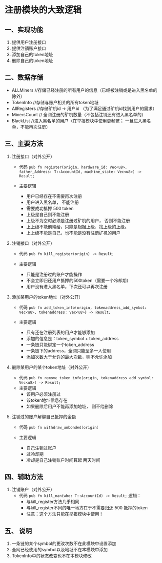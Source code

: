 # 注册模块的大致逻辑
## 一、实现功能
   1. 提供用户注册接口
   2. 提供注销账户接口
   3. 添加自己的token地址
   4. 删除自己的token地址

## 二、数据存储
   *  ALLMiners
   //存储已经注册的所有用户的信息（已经被注销或是进入黑名单的除外）
   * TokenInfo
   //存储与账户相关的所有token地址
   * AllRegisters
   //存储矿机id -> 用户id （为了满足通过矿机id找到用户的需求）
   * MinersCount
   // 全网注册的矿机数量（不包括注销还有进入黑名单的）
   * BlackList
   //进入黑名单的用户（在举报模块中使用更频繁； 一旦进入黑名单，不能再次注册）

## 三、主要方法

   1. 注册接口（对外公开）
      * 代码
       `pub fn register(origin, hardware_id: Vec<u8>, father_Address: T::AccountId, machine_state: Vec<u8>) -> Result;`

      * 主要逻辑
         - 用户已经存在不需要再次注册
         - 用户进入黑名单， 不能注册
         - 需要成功抵押 500 token
         - 上级是自己则不能注册
         - 上级不为空时必须是注册过矿机的用户， 否则不能注册
         - 上上级不能前端给，只能是根据上级，找上级的上级。
         - 上上级不能是自己，也不能是没有注册矿机的用户

   2. 注销接口（对外公开）
      * 代码
      `pub fn kill_register(origin) -> Result;`

      * 主要逻辑
         - 只能是注册过的账户才能操作
         - 不会立即归还用户抵押的500token（需要一个冷却期）
         - 用户没有进入黑名单，下次还可以再次注册
   3. 添加某用户的token地址（对外公开）
       * 代码
       `pub fn add_token_info(origin, tokenaddress_add_symbol: Vec<u8>, tokenaddress: Vec<u8>) -> Result;`

       * 主要逻辑
          - 只有还在注册列表的用户才能够添加
          - 添加的信息是：token_symbol + token_address
          - 一条链只能绑定一个token_address
          - 一条链下的address，全网只能至多一人使用
          - 添加次数大于允许的最大次数，则不允许添加

   4. 删除某用户的某个token地址（对外公开）
       * 代码
       `pub fn remove_token_info(origin, tokenaddress_add_symbol: Vec<u8>) -> Result;`
       * 主要逻辑
          - 该用户必须注册过
          - 该token地址信息存在
          - 如果删除后用户不能再添加地址， 则不给删除
   5. 注销过的账户解绑自己抵押的金额
       * 代码
       `pub fn withdraw_unbonded(origin)`

       * 主要逻辑
         - 自己注销过账户
         - 过冷却期
         - 冷却是自己注销账户时间算起 两天时间
## 四、辅助方法
1. 注销账户（对外公开）
   * 代码
   `pub fn kill_man(who: T::AccountId) -> Result;`
   逻辑：
      - 与kill_register方法几乎相同
      - 与kill_register不同的唯一地方在于不需要归还 500 抵押的token
      - 注意：这个方法只能在举报模块中使用！

## 五、 说明
   1. 一条链的某个symbol的更改次数不在此模块中设置添加
   2. 全网已经使用的symbol以及地址不在本模块中添加
   3. TokenInfo中的状态改变也不在本模块修改


